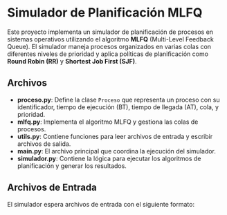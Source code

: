 # Simulador de Planificación MLFQ

Este proyecto implementa un simulador de planificación de procesos en sistemas operativos utilizando el algoritmo **MLFQ** (Multi-Level Feedback Queue). El simulador maneja procesos organizados en varias colas con diferentes niveles de prioridad y aplica políticas de planificación como **Round Robin (RR)** y **Shortest Job First (SJF)**.

## Archivos

- **proceso.py**: Define la clase `Proceso` que representa un proceso con su identificador, tiempo de ejecución (BT), tiempo de llegada (AT), cola, y prioridad.
- **mlfq.py**: Implementa el algoritmo MLFQ y gestiona las colas de procesos.
- **utils.py**: Contiene funciones para leer archivos de entrada y escribir archivos de salida.
- **main.py**: El archivo principal que coordina la ejecución del simulador.
- **simulador.py**: Contiene la lógica para ejecutar los algoritmos de planificación y generar los resultados.

## Archivos de Entrada

El simulador espera archivos de entrada con el siguiente formato:
